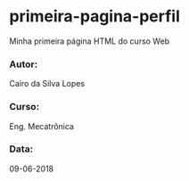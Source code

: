 # primeira-pagina-perfil
Minha primeira página HTML do curso Web

### Autor:
Cairo da Silva Lopes

### Curso:
Eng. Mecatrônica

### Data:
09-06-2018
